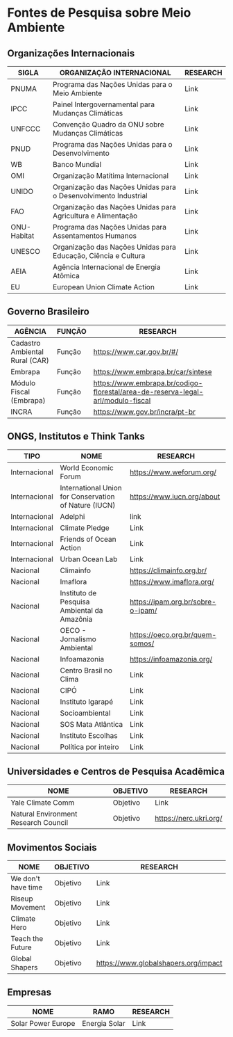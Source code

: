 # Fontes de Pesquisa sobre Meio Ambiente

## Organizações Internacionais

|SIGLA|ORGANIZAÇÃO INTERNACIONAL|RESEARCH|
|-|-|-|
|PNUMA|Programa das Nações Unidas para o Meio Ambiente|Link|
|IPCC|Painel Intergovernamental para Mudanças Climáticas|Link|
|UNFCCC|Convenção Quadro da ONU sobre Mudanças Climáticas|Link|
|PNUD|Programa das Nações Unidas para o Desenvolvimento|Link|
|WB|Banco Mundial|Link|
|OMI|Organização Matítima Internacional|Link|
|UNIDO|Organização das Nações Unidas para o Desenvolvimento Industrial|Link|
|FAO|Organização das Nações Unidas para Agricultura e Alimentação|Link|
|ONU-Habitat|Programa das Nações Unidas para Assentamentos Humanos|Link|
|UNESCO|Organização das Nações Unidas para Educação, Ciência e Cultura|Link|
|AEIA|Agência Internacional de Energia Atômica|Link|
|EU|European Union Climate Action|Link|

## Governo Brasileiro

|AGÊNCIA|FUNÇÃO|RESEARCH|
|-|-|-|
|Cadastro Ambiental Rural (CAR)|Função|https://www.car.gov.br/#/|
|Embrapa|Função|https://www.embrapa.br/car/sintese|
|Módulo Fiscal (Embrapa)|Função|https://www.embrapa.br/codigo-florestal/area-de-reserva-legal-arl/modulo-fiscal|
|INCRA|Função|https://www.gov.br/incra/pt-br|

## ONGS, Institutos e Think Tanks

|TIPO|NOME|RESEARCH|
|-|-|-|
|Internacional|World Economic Forum|https://www.weforum.org/|
|Internacional|International Union for Conservation of Nature (IUCN)|https://www.iucn.org/about|
|Internacional|Adelphi|link|
|Internacional|Climate Pledge|Link|
|Internacional|Friends of Ocean Action|Link|
|Internacional|Urban Ocean Lab|Link|
|Nacional|Climainfo|https://climainfo.org.br/|
|Nacional|Imaflora|https://www.imaflora.org/|
|Nacional|Instituto de Pesquisa Ambiental da Amazônia|https://ipam.org.br/sobre-o-ipam/|
|Nacional|OECO - Jornalismo Ambiental|https://oeco.org.br/quem-somos/|
|Nacional|Infoamazonia|https://infoamazonia.org/|
|Nacional|Centro Brasil no Clima|Link|
|Nacional|CIPÓ|Link|
|Nacional|Instituto Igarapé|Link|
|Nacional|Socioambiental|Link|
|Nacional|SOS Mata Atlântica|Link|
|Nacional|Instituto Escolhas|Link|
|Nacional|Política por inteiro|Link|

## Universidades e Centros de Pesquisa Acadêmica

|NOME|OBJETIVO|RESEARCH|
|-|-|-|
|Yale Climate Comm|Objetivo|Link|
|Natural Environment Research Council|Objetivo|https://nerc.ukri.org/|

## Movimentos Sociais

|NOME|OBJETIVO|RESEARCH|
|-|-|-|
|We don't have time|Objetivo|Link|
|Riseup Movement|Objetivo|Link|
|Climate Hero|Objetivo|Link|
|Teach the Future|Objetivo|Link|
|Global Shapers|Objetivo|https://www.globalshapers.org/impact|

## Empresas
|NOME|RAMO|RESEARCH|
|-|-|-|
|Solar Power Europe|Energia Solar|Link|
